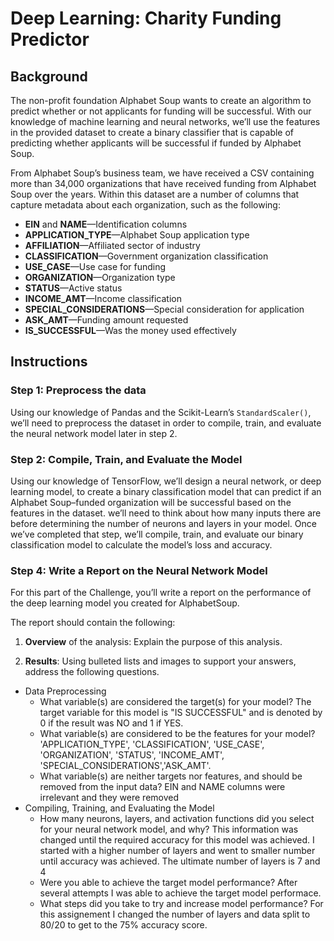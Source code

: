 # Deep Learning: Charity Funding Predictor

## Background

The non-profit foundation Alphabet Soup wants to create an algorithm to predict whether or not applicants for funding will be successful. With our knowledge of machine learning and neural networks, we’ll use the features in the provided dataset to create a binary classifier that is capable of predicting whether applicants will be successful if funded by Alphabet Soup.

From Alphabet Soup’s business team, we have received a CSV containing more than 34,000 organizations that have received funding from Alphabet Soup over the years. Within this dataset are a number of columns that capture metadata about each organization, such as the following:

* **EIN** and **NAME**—Identification columns
* **APPLICATION_TYPE**—Alphabet Soup application type
* **AFFILIATION**—Affiliated sector of industry
* **CLASSIFICATION**—Government organization classification
* **USE_CASE**—Use case for funding
* **ORGANIZATION**—Organization type
* **STATUS**—Active status
* **INCOME_AMT**—Income classification
* **SPECIAL_CONSIDERATIONS**—Special consideration for application
* **ASK_AMT**—Funding amount requested
* **IS_SUCCESSFUL**—Was the money used effectively

## Instructions

### Step 1: Preprocess the data

Using our knowledge of Pandas and the Scikit-Learn’s `StandardScaler()`, we’ll need to preprocess the dataset in order to compile, train, and evaluate the neural network model later in step 2. 

### Step 2: Compile, Train, and Evaluate the Model

Using our knowledge of TensorFlow, we’ll design a neural network, or deep learning model, to create a binary classification model that can predict if an Alphabet Soup–funded organization will be successful based on the features in the dataset. we’ll need to think about how many inputs there are before determining the number of neurons and layers in your model. Once we’ve completed that step, we’ll compile, train, and evaluate our binary classification model to calculate the model’s loss and accuracy.

### Step 4: Write a Report on the Neural Network Model

For this part of the Challenge, you’ll write a report on the performance of the deep learning model you created for AlphabetSoup.

The report should contain the following:

1. **Overview** of the analysis: Explain the purpose of this analysis.

2. **Results**: Using bulleted lists and images to support your answers, address the following questions.

  * Data Preprocessing
    * What variable(s) are considered the target(s) for your model?
    The target variable for this model is "IS SUCCESSFUL" and is denoted by 0 if the result was NO and 1 if YES. 
    * What variable(s) are considered to be the features for your model?
    'APPLICATION_TYPE', 'CLASSIFICATION', 'USE_CASE', 'ORGANIZATION', 'STATUS', 'INCOME_AMT', 'SPECIAL_CONSIDERATIONS','ASK_AMT'.
    * What variable(s) are neither targets nor features, and should be removed from the input data?
    EIN and NAME columns were irrelevant and they were removed
  * Compiling, Training, and Evaluating the Model
    * How many neurons, layers, and activation functions did you select for your neural network model, and why?
    This information was changed until the required accuracy for this model was achieved. I started with a higher number of layers and went to smaller number until accuracy was achieved. The ultimate number of layers is 7 and 4
    * Were you able to achieve the target model performance?
    After several attempts I was able to achieve the target model performace. 
    * What steps did you take to try and increase model performance?
    For this assignement I changed the number of layers and data split to 80/20 to get to the 75% accuracy score. 


